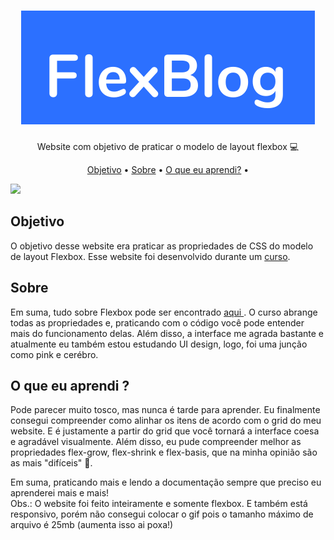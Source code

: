 <h1 align="center"> <img src="./imgs/logo.svg" alt="FlexBlog" title="Flexbox"> </h1>
<p align="center"> Website com objetivo de praticar o modelo de layout flexbox 💻 </p>
<p align="center">
 <a href="#objetivo">Objetivo</a> •
  <a href="#sobre" >Sobre</a> •
   <a href="#aprendizado">O que eu aprendi?</a> •
</p>
<img src="./videos/flexbox-gif-min.gif">

<h2 id="objetivo"> Objetivo </h2>
<p> O objetivo desse website era praticar as propriedades de CSS do modelo de layout Flexbox. Esse website foi desenvolvido durante um <a href="https://www.origamid.com/" target="_blank">curso</a>.</p>

<h2 id="sobre"> Sobre </h2>
<p>Em suma, tudo sobre Flexbox pode ser encontrado <a href="https://developer.mozilla.org/pt-BR/docs/Web/CSS/CSS_Flexible_Box_Layout/Basic_Concepts_of_Flexbox"> aqui </a>.
O curso abrange todas as propriedades e, praticando com o código você pode entender mais do funcionamento delas. Além disso, a interface me agrada bastante e atualmente eu também estou estudando UI design, logo, foi uma junção como pink e cerébro.</p>

<h2 id="aprendizado"> O que eu aprendi ? </h2>
<p>Pode parecer muito tosco, mas nunca é tarde para aprender. Eu finalmente consegui compreender como alinhar os itens de acordo com o grid do meu website. E é justamente a partir do grid que você tornará a interface coesa e agradável visualmente. Além disso, eu pude compreender melhor as propriedades flex-grow, flex-shrink e flex-basis, que na minha opinião são as mais "difíceis" 🤡.
</p>

<p> Em suma, praticando mais e lendo a documentação sempre que preciso eu aprenderei mais e mais! <br>
Obs.: O website foi feito inteiramente e somente flexbox. E também está responsivo, porém não consegui colocar o gif pois o tamanho máximo de arquivo é 25mb (aumenta isso ai poxa!) </p>


